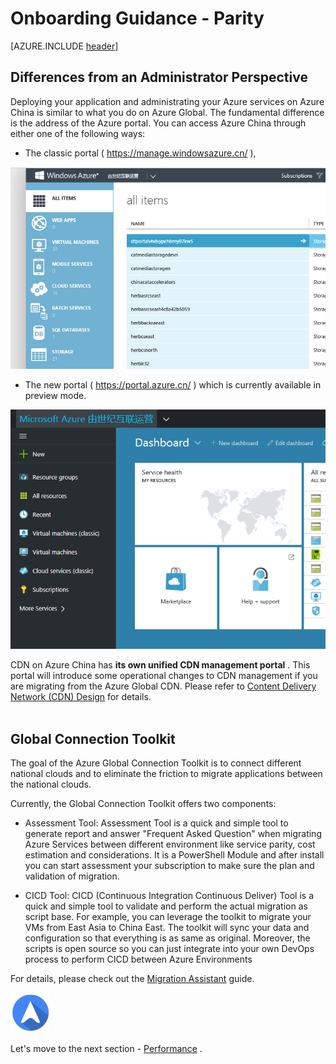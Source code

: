 <properties
	pageTitle="Global Customer Playbook onboarding-guidance-parity | Azure"
	description="Global Customer Playbook - guidance for the Parity area of the Onboarding Stage"
	services="global-customer-playbook"
	documentationCenter=""
	authors="jtong"
	manager="edwinc"
	editor=""
	tags="global-customer-playbook"/>

<tags
	ms.service="migration-lifecycle-onboarding"
	ms.workload=""
	ms.tgt_pltfrm=""
	ms.devlang="na"
	ms.topic="article"
	ms.date="12/26/2016"
	wacn.date="12/26/2016"
	wacn.lang="en"
	ms.author="jtong"/>


# Onboarding Guidance - Parity

[AZURE.INCLUDE [header](../../../includes/onboarding-guidance.md)]

## Differences from an Administrator Perspective

Deploying your application and administrating your Azure services on Azure China is similar to what you do on Azure Global. The fundamental difference is the address of the Azure portal. You can access Azure China through either one of the following ways:

- The classic portal ( https://manage.windowsazure.cn/ ),

![img](../../media/classic-portal.png)

- The new portal ( https://portal.azure.cn/ ) which is currently available in preview mode.

![img](../../media/new-portal.png)

CDN on Azure China has **its own unified CDN management portal** . This portal will introduce some operational changes to CDN management if you are migrating from the Azure Global CDN. 
Please refer to [Content Delivery Network (CDN) Design](/solutions/global-customer/planning/guidance/rehost-migration/) for details.
</br>
</br>

## Global Connection Toolkit

The goal of the Azure Global Connection Toolkit is to connect different national clouds and to eliminate the friction to migrate applications between the national clouds.

Currently, the Global Connection Toolkit offers two components:

- Assessment Tool: Assessment Tool is a quick and simple tool to generate report and answer "Frequent Asked Question" when migrating Azure Services between different environment like service parity, cost estimation and considerations. It is a PowerShell Module and after install you can start assessment your subscription to make sure the plan and validation of migration.

- CICD Tool: CICD (Continuous Integration Continuous Deliver) Tool is a quick and simple tool to validate and perform the actual migration as script base. For example, you can leverage the toolkit to migrate your VMs from East Asia to China East. The toolkit will sync your data and configuration so that everything is as same as original. Moreover, the scripts is open source so you can just integrate into your own DevOps process to perform CICD between Azure Environments

For details, please check out the [Migration Assistant](/solutions/global-customer/migration-assistant/) guide.


![navigation](../../media/navigation.png)

Let's move to the next section - [Performance](/solutions/global-customer/onboarding/guidance/performance/) .

